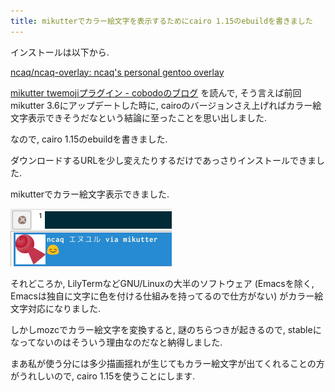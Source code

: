 ```yaml
---
title: mikutterでカラー絵文字を表示するためにcairo 1.15のebuildを書きました
---
```


インストールは以下から.

[ncaq/ncaq-overlay: ncaq's personal gentoo overlay](https://github.com/ncaq/ncaq-overlay)

[mikutter twemojiプラグイン - cobodoのブログ](https://cobodo.hateblo.jp/entry/2018/04/27/000434)
を読んで,
そう言えば前回mikutter 3.6にアップデートした時に,
cairoのバージョンさえ上げればカラー絵文字表示できそうだなという結論に至ったことを思い出しました.

なので,
cairo 1.15のebuildを書きました.

ダウンロードするURLを少し変えたりするだけであっさりインストールできました.

mikutterでカラー絵文字表示できました.

![😊](/asset/screenshot-2018-04-30-00-39-24.png)

それどころか,
LilyTermなどGNU/Linuxの大半のソフトウェア
(Emacsを除く, Emacsは独自に文字に色を付ける仕組みを持ってるので仕方がない)
がカラー絵文字対応になりました.

しかしmozcでカラー絵文字を変換すると,
謎のちらつきが起きるので,
stableになってないのはそういう理由なのだなと納得しました.

まあ私が使う分には多少描画揺れが生じてもカラー絵文字が出てくれることの方がうれしいので,
cairo 1.15を使うことにします.
